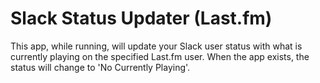 # Slack Status Updater (Last.fm)

This app, while running, will update your Slack user status with what is currently playing on the specified Last.fm user. When the app exists, the status will change to 'No Currently Playing'.
